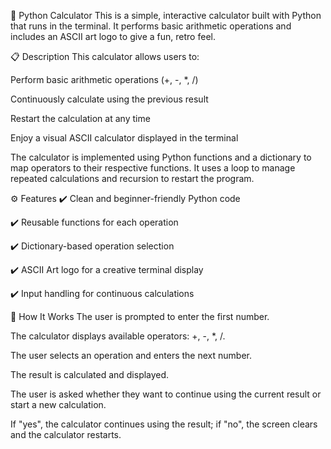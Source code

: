 🧮 Python Calculator
This is a simple, interactive calculator built with Python that runs in the terminal. It performs basic arithmetic operations and includes an ASCII art logo to give a fun, retro feel.

📋 Description
This calculator allows users to:

Perform basic arithmetic operations (+, -, *, /)

Continuously calculate using the previous result

Restart the calculation at any time

Enjoy a visual ASCII calculator displayed in the terminal

The calculator is implemented using Python functions and a dictionary to map operators to their respective functions. It uses a loop to manage repeated calculations and recursion to restart the program.

⚙️ Features
✔️ Clean and beginner-friendly Python code

✔️ Reusable functions for each operation

✔️ Dictionary-based operation selection

✔️ ASCII Art logo for a creative terminal display

✔️ Input handling for continuous calculations

🧠 How It Works
The user is prompted to enter the first number.

The calculator displays available operators: +, -, *, /.

The user selects an operation and enters the next number.

The result is calculated and displayed.

The user is asked whether they want to continue using the current result or start a new calculation.

If "yes", the calculator continues using the result; if "no", the screen clears and the calculator restarts.
